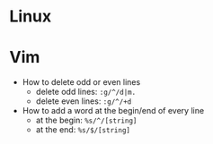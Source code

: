 # Linux

# Vim
* How to delete odd or even lines
  * delete odd lines:
`:g/^/d|m.`
  * delete even lines:
`:g/^/+d`
* How to add a word at the begin/end of every line
  * at the begin:
`%s/^/[string]`
  * at the end:
`%s/$/[string]`